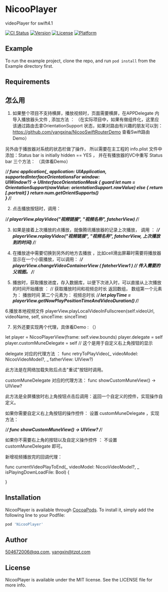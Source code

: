 # NicooPlayer

videoPlayer for swift4.1


[![CI Status](https://img.shields.io/travis/504672006@qq.com/NicooPlayer.svg?style=flat)](https://travis-ci.org/504672006@qq.com/NicooPlayer)
[![Version](https://img.shields.io/cocoapods/v/NicooPlayer.svg?style=flat)](https://cocoapods.org/pods/NicooPlayer)
[![License](https://img.shields.io/cocoapods/l/NicooPlayer.svg?style=flat)](https://cocoapods.org/pods/NicooPlayer)
[![Platform](https://img.shields.io/cocoapods/p/NicooPlayer.svg?style=flat)](https://cocoapods.org/pods/NicooPlayer)

## Example

To run the example project, clone the repo, and run `pod install` from the Example directory first.

## Requirements

## 怎么用
 1.  如果整个项目不支持横屏，播放视频时，页面需要横屏，在APPDelegate 内导入播放器头文件 , 添加方法 ：
 （在实际项目中，如果有做组件化，这里应该通过路由去拿OrientationSupport 状态，如果对路由有兴趣的朋友可以到：https://github.com/yangxina/NicooSwiftRouterDemo 查看Swift路由Demo） 
 
 另外由于播放器对系统的状态栏做了操作， 所以需要在主工程的 info.plist 文件中添加：Status bar is initially hidden == YES ， 并在有播放器的VC中重写 Status bar 三个方法：
 （具体看Demo）
 
/***********************************************************************************************************/
 func application(_ application: UIApplication, supportedInterfaceOrientationsFor window:  
UIWindow?)
-> UIInterfaceOrientationMask {
guard let num =  OrientationSupport(rawValue: orientationSupport.rawValue) else {
return [.portrait]
}
return num.getOrientSupports()   
}
/***********************************************************************************************************/

2. 点击播放按钮时，调用：

/***********************************************************************************************************/
playerView.playVideo("视频链接", "视频名称", fateherView)
/***********************************************************************************************************/

 3. 如果是接着上次播放的点播放，就像腾讯播放器的记录上次播放， 调用 ：
 /***********************************************************************************************************/
playerView.replayVideo("视频链接", "视频名称", fateherView, 上次播放到的时间)
/***********************************************************************************************************/

4. 在播放途中需要切换到另外的地方去播放 ，比如cell滑出屏幕时需要将播放器显示在一个小窗播放，可以调用：
/***********************************************************************************************************/
playerView.changeVideoContainerView ( fateherView1 )   // 传入需要的父视图。
/***********************************************************************************************************/

5. 播放时，获取播放进度，存入数据库，以便下次进入时，可以直接从上次播放的时间开始播放 ： 
// 获取播放时间和视频总时长   返回数组， 数组第一个元素为： 播放时间    第二个元素为： 视频总时长
/***********************************************************************************************************/
let playTime =  playerView.getNowPlayPositionTimeAndVideoDuration()
/***********************************************************************************************************/

6.播放本地视频文件
 playerView.playLocalVideoInFullscreen(self.videoUrl, videoName, self, sinceTime: sinceTime)
 

7. 另外还要实现两个代理，具体看Demo   :  （）

let player = NicooPlayerView(frame: self.view.bounds)
player.delegate = self  
player.customMuneDelegate = self        // 这个是用于自定义右上角按钮的显示

delegate 对应的代理方法 ： 
func retryToPlayVideo(_ videoModel: NicooVideoModel?, _ fatherView: UIView?) 

此方法是在网络加载失败后点击"重试"按钮时调用。

customMuneDelegate 对应的代理方法：  func showCustomMuneView() -> UIView?

此方法是全屏播放时右上角按钮点击后调用：返回一个自定义的控件，实现操作自定义。



如果你需要自定义右上角按钮的操作控件： 设置    customMuneDelegate   ，实现方法： 

/***********************************************************************************************************/
 func showCustomMuneView() -> UIView?
 /***********************************************************************************************************/
 
 如果你不需要右上角的按钮以及自定义操作控件 ： 不设置 customMuneDelegate 即可。

新增视频播放完的回调代理：

func currentVideoPlayToEnd(_ videoModel: NicooVideoModel?, _ isPlayingDownLoadFile: Bool) {

}


## Installation

NicooPlayer is available through [CocoaPods](https://cocoapods.org). To install
it, simply add the following line to your Podfile:

```ruby
pod 'NicooPlayer'
```

## Author

504672006@qq.com, yangxin@tzpt.com

## License

NicooPlayer is available under the MIT license. See the LICENSE file for more info.

